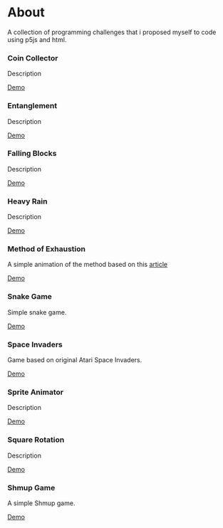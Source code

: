 # About
A collection of programming challenges that i proposed myself to code using p5js and html.

### Coin Collector
Description

[Demo](https://augustobrit.github.io/coding-challenges/coin-collector/index.html)

### Entanglement
Description

[Demo](https://augustobrit.github.io/coding-challenges/entanglement/index.html)

### Falling Blocks
Description

[Demo](https://augustobrit.github.io/coding-challenges/falling-blocks/index.html)

### Heavy Rain
Description

[Demo](https://augustobrit.github.io/coding-challenges/heavy-rain/index.html)

### Method of Exhaustion
A simple animation of the method based on this [article](https://en.wikipedia.org/wiki/Method_of_exhaustion)

[Demo](https://augustobrit.github.io/coding-challenges/method-of-exhaustion/index.html)

### Snake Game
Simple snake game.

[Demo](https://augustobrit.github.io/coding-challenges/snake-game/index.html)

### Space Invaders
Game based on original Atari Space Invaders.

[Demo](https://augustobrit.github.io/coding-challenges/space-invaders/index.html)

### Sprite Animator
Description

[Demo](https://augustobrit.github.io/coding-challenges/sprite-animator/index.html)

### Square Rotation
Description

[Demo](https://augustobrit.github.io/coding-challenges/square-rotation/index.html)


### Shmup Game
A simple Shmup game.

[Demo](https://augustobrit.github.io/coding-challenges/shmup-game/index.html)
